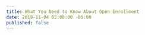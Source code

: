 ```yaml
---
title: What You Need to Know About Open Enrollment
date: 2019-11-04 05:00:00 -05:00
published: false
---
```


